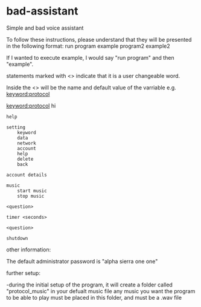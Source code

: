 # bad-assistant
Simple and bad voice assistant


To follow these instructions, please understand that they will be presented in the following format:
run
    program
        example
    program2
        example2

If I wanted to execute example, I would say "run program" and then "example".

statements marked with <> indicate that it is a user changeable word.

Inside the <> will be the name and default value of the varriable e.g. <keyword:protocol>


<keyword:protocol>
    hi
    
    help

    setting
        keyword
        data
        network
        account
        help
        delete
        back
    
    account details

    music
        start music
        stop music

    <question>

    timer <seconds>

    <question>

    shutdown

other information:

The default administrator password is "alpha sierra one one"

further setup:

-during the initial setup of the program, it will create a folder called "protocol_music" in your defualt music file
 any music you want the program to be able to play must be placed in this folder, and must be a .wav file
